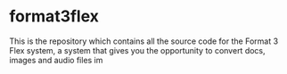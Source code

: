 # format3flex
This is the repository which contains all the source code for the Format 3 Flex system, a system that gives you the opportunity to convert docs, images and audio files im
